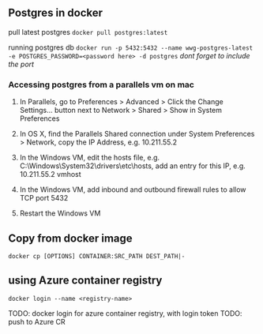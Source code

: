 ## Postgres in docker

pull latest postgres
`docker pull postgres:latest`

running postgres db
`docker run -p 5432:5432 --name wwg-postgres-latest -e POSTGRES_PASSWORD=<password here> -d postgres` *dont forget to include the port*


### Accessing postgres from a parallels vm on mac
1) In Parallels, go to Preferences > Advanced > Click the Change Settings... button next to Network > Shared > Show in System Preferences

2) In OS X, find the Parallels Shared connection under System Preferences > Network, copy the IP Address, e.g. 10.211.55.2

3)  In the Windows VM, edit the hosts file, e.g. C:\Windows\System32\drivers\etc\hosts, add an entry for this IP, e.g.
10.211.55.2 vmhost

4) In the Windows VM, add inbound and outbound firewall rules to allow TCP port 5432 

5) Restart the Windows VM


## Copy from docker image
`docker cp [OPTIONS] CONTAINER:SRC_PATH DEST_PATH|-`



## using Azure container registry
`docker login --name <registry-name>`

TODO: docker login for azure container registry, with login token
TODO: push to Azure CR